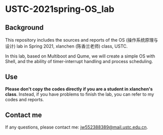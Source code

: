 # USTC-2021spring-OS_lab

## Background

This repository includes the sources and reports of the OS (操作系统原理与设计) lab in Spring 2021, xlanchen (陈香兰老师) class, USTC.

In this lab, based on Multiboot and Qume, we will create a simple OS with Shell, and the ability of timer-interrupt handling and process scheduling.

## Use

**Please don't copy the codes directly if you are a student in xlanchen's class**. Instead, if you have problems to finish the lab, you can refer to my codes and reports.

## Contact me

If any questions, please contact me: jw552388389@mail.ustc.edu.cn.
